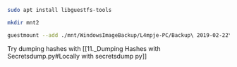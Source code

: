```bash - kali
sudo apt install libguestfs-tools
```

```bash - kali
mkdir mnt2
```

```bash - kali
guestmount --add ./mnt/WindowsImageBackup/L4mpje-PC/Backup\ 2019-02-22\ 124351/9b9cfbc4-369e-11e9-a17c-806e6f6e6963.vhd --inspector --ro ./mnt2/
```

Try dumping hashes with [[11._Dumping Hashes with Secretsdump.py#Locally with secretsdump py]]

